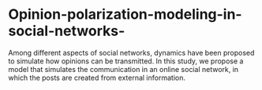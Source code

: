 # Opinion-polarization-modeling-in-social-networks-
Among different aspects of social networks, dynamics have been proposed to simulate how opinions can be transmitted. In this study, we propose a model that simulates the communication in an online social network, in which the posts are created from external information.
